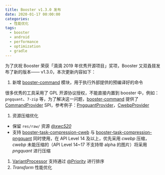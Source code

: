 ```yaml
---
title: Booster v1.3.0 发布
date: 2020-01-17 00:00:00
categories:
  - 性能优化
tags:
  - booster
  - android
  - performance
  - optimization
  - gradle
---
```


为了庆祝 Booster 荣获「滴滴 2019 年优秀开源项目」奖项，Booster 又双叒叕发布了新的版本—— v1.3.0，本次更新内容如下：

1. 新增 [booster-command](https://github.com/didi/booster/blob/master/booster-command) 模块，用于执行外部提供的预编译好的命令

  很多优秀的工具采用了 GPL 开源协议授权，不能直接内置到 booster 中，例如：`pngquant`、`7-zip` 等，为了解决这一问题，[booster-command](https://github.com/didi/booster/blob/master/booster-command) 提供了 [CommandProvider](https://github.com/didi/booster/blob/master/booster-command/src/main/kotlin/com/didiglobal/booster/command/CommandProvider.kt) SPI，参考例子：[PngquantProvider](https://github.com/johnsonlee/booster-pngquant-provider/blob/master/src/main/kotlin/io/johnsonlee/booster/command/pngquant/PngquantProvider.kt)，[CwebpProvider](https://github.com/didi/booster/blob/master/booster-task-compression-cwebp/src/main/kotlin/com/didiglobal/booster/task/compression/cwebp/CWebpProvider.kt)

1. 资源压缩优化

  - 保留 `res/raw/` 资源 *[@xwc520](https://github.com/xwc520)*
  - 支持 [booster-task-compression-cweb](https://github.com/didi/booster/blob/master/booster-task-compression-cwebp) 与 [booster-task-compression-pngquant](https://github.com/didi/booster/blob/master/booster-task-compression-pngquant) 同时使用，在 API Level 14 及以上，优先采用 *cwebp* 压缩， *cwebp* 未能压缩的（API Level 14~17 不支持带 alpha 的图片）将采用 *pngquant* 进行压缩

1. [VariantProcessor](https://github.com/didi/booster/blob/master/booster-task-spi/src/main/kotlin/com/didiglobal/booster/task/spi/VariantProcessor.kt) 支持通过 [@Priority](https://github.com/didi/booster/blob/master/booster-annotations/src/main/kotlin/com/didiglobal/booster/annotations/Priority.kt) 进行排序
1. *Transform* 性能优化

